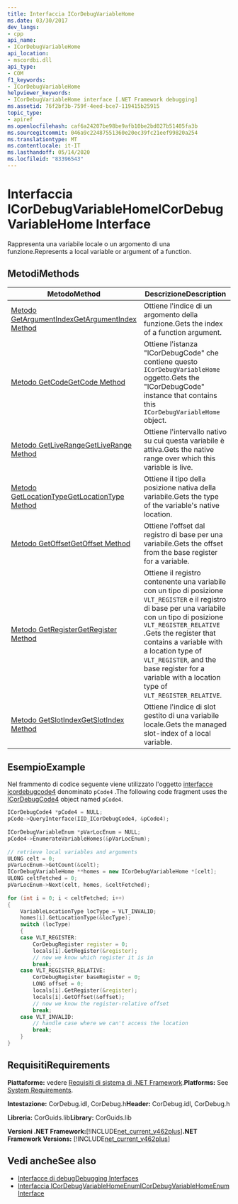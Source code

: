 ```yaml
---
title: Interfaccia ICorDebugVariableHome
ms.date: 03/30/2017
dev_langs:
- cpp
api_name:
- ICorDebugVariableHome
api_location:
- mscordbi.dll
api_type:
- COM
f1_keywords:
- ICorDebugVariableHome
helpviewer_keywords:
- ICorDebugVariableHome interface [.NET Framework debugging]
ms.assetid: 76f2bf3b-759f-4eed-bce7-119415b25915
topic_type:
- apiref
ms.openlocfilehash: caf6a24207be98be9afb10be2bd027b51405fa3b
ms.sourcegitcommit: 046a9c22487551360e20ec39fc21eef99820a254
ms.translationtype: MT
ms.contentlocale: it-IT
ms.lasthandoff: 05/14/2020
ms.locfileid: "83396543"
---
```

# <a name="icordebugvariablehome-interface"></a><span data-ttu-id="dfe59-102">Interfaccia ICorDebugVariableHome</span><span class="sxs-lookup"><span data-stu-id="dfe59-102">ICorDebugVariableHome Interface</span></span>
<span data-ttu-id="dfe59-103">Rappresenta una variabile locale o un argomento di una funzione.</span><span class="sxs-lookup"><span data-stu-id="dfe59-103">Represents a local variable or argument of a function.</span></span>  
  
## <a name="methods"></a><span data-ttu-id="dfe59-104">Metodi</span><span class="sxs-lookup"><span data-stu-id="dfe59-104">Methods</span></span>  
  
|<span data-ttu-id="dfe59-105">Metodo</span><span class="sxs-lookup"><span data-stu-id="dfe59-105">Method</span></span>|<span data-ttu-id="dfe59-106">Descrizione</span><span class="sxs-lookup"><span data-stu-id="dfe59-106">Description</span></span>|  
|------------|-----------------|  
|[<span data-ttu-id="dfe59-107">Metodo GetArgumentIndex</span><span class="sxs-lookup"><span data-stu-id="dfe59-107">GetArgumentIndex Method</span></span>](icordebugvariablehome-getargumentindex-method.md)|<span data-ttu-id="dfe59-108">Ottiene l'indice di un argomento della funzione.</span><span class="sxs-lookup"><span data-stu-id="dfe59-108">Gets the index of a function argument.</span></span>|  
|[<span data-ttu-id="dfe59-109">Metodo GetCode</span><span class="sxs-lookup"><span data-stu-id="dfe59-109">GetCode Method</span></span>](icordebugvariablehome-getcode-method.md)|<span data-ttu-id="dfe59-110">Ottiene l'istanza "ICorDebugCode" che contiene questo `ICorDebugVariableHome` oggetto.</span><span class="sxs-lookup"><span data-stu-id="dfe59-110">Gets the "ICorDebugCode" instance that contains this `ICorDebugVariableHome` object.</span></span>|  
|[<span data-ttu-id="dfe59-111">Metodo GetLiveRange</span><span class="sxs-lookup"><span data-stu-id="dfe59-111">GetLiveRange Method</span></span>](icordebugvariablehome-getliverange-method.md)|<span data-ttu-id="dfe59-112">Ottiene l'intervallo nativo su cui questa variabile è attiva.</span><span class="sxs-lookup"><span data-stu-id="dfe59-112">Gets the native range over which this variable is live.</span></span>|  
|[<span data-ttu-id="dfe59-113">Metodo GetLocationType</span><span class="sxs-lookup"><span data-stu-id="dfe59-113">GetLocationType Method</span></span>](icordebugvariablehome-getlocationtype-method.md)|<span data-ttu-id="dfe59-114">Ottiene il tipo della posizione nativa della variabile.</span><span class="sxs-lookup"><span data-stu-id="dfe59-114">Gets the type of the variable's native location.</span></span>|  
|[<span data-ttu-id="dfe59-115">Metodo GetOffset</span><span class="sxs-lookup"><span data-stu-id="dfe59-115">GetOffset Method</span></span>](icordebugvariablehome-getoffset-method.md)|<span data-ttu-id="dfe59-116">Ottiene l'offset dal registro di base per una variabile.</span><span class="sxs-lookup"><span data-stu-id="dfe59-116">Gets the offset from the base register for a variable.</span></span>|  
|[<span data-ttu-id="dfe59-117">Metodo GetRegister</span><span class="sxs-lookup"><span data-stu-id="dfe59-117">GetRegister Method</span></span>](icordebugvariablehome-getregister-method.md)|<span data-ttu-id="dfe59-118">Ottiene il registro contenente una variabile con un tipo di posizione `VLT_REGISTER` e il registro di base per una variabile con un tipo di posizione `VLT_REGISTER_RELATIVE` .</span><span class="sxs-lookup"><span data-stu-id="dfe59-118">Gets the register that contains a variable with a location type of `VLT_REGISTER`, and the base register for a variable with a location type of `VLT_REGISTER_RELATIVE`.</span></span>|  
|[<span data-ttu-id="dfe59-119">Metodo GetSlotIndex</span><span class="sxs-lookup"><span data-stu-id="dfe59-119">GetSlotIndex Method</span></span>](icordebugvariablehome-getslotindex-method.md)|<span data-ttu-id="dfe59-120">Ottiene l'indice di slot gestito di una variabile locale.</span><span class="sxs-lookup"><span data-stu-id="dfe59-120">Gets the managed slot-index of a local variable.</span></span>|  
  
## <a name="example"></a><span data-ttu-id="dfe59-121">Esempio</span><span class="sxs-lookup"><span data-stu-id="dfe59-121">Example</span></span>  
 <span data-ttu-id="dfe59-122">Nel frammento di codice seguente viene utilizzato l'oggetto [interfacce icordebugcode4](icordebugcode4-interface.md) denominato `pCode4` .</span><span class="sxs-lookup"><span data-stu-id="dfe59-122">The following code fragment uses the [ICorDebugCode4](icordebugcode4-interface.md) object named `pCode4`.</span></span>  
  
```cpp  
ICorDebugCode4 *pCode4 = NULL;  
pCode->QueryInterface(IID_ICorDebugCode4, &pCode4);  
  
ICorDebugVariableEnum *pVarLocEnum = NULL;  
pCode4->EnumerateVariableHomes(&pVarLocEnum);  
  
// retrieve local variables and arguments  
ULONG celt = 0;  
pVarLocEnum->GetCount(&celt);  
ICorDebugVariableHome **homes = new ICorDebugVariableHome *[celt];  
ULONG celtFetched = 0;  
pVarLocEnum->Next(celt, homes, &celtFetched);  
  
for (int i = 0; i < celtFetched; i++)  
{  
    VariableLocationType locType = VLT_INVALID;  
    homes[i].GetLocationType(&locType);  
    switch (locType)  
    {  
    case VLT_REGISTER:  
        CorDebugRegister register = 0;  
        locals[i].GetRegister(&register);  
        // now we know which register it is in  
        break;  
    case VLT_REGISTER_RELATIVE:  
        CorDebugRegister baseRegister = 0;  
        LONG offset = 0;  
        locals[i].GetRegister(&register);  
        locals[i].GetOffset(&offset);  
        // now we know the register-relative offset  
        break;  
    case VLT_INVALID:  
        // handle case where we can't access the location  
        break;  
    }  
}  
```  
  
## <a name="requirements"></a><span data-ttu-id="dfe59-123">Requisiti</span><span class="sxs-lookup"><span data-stu-id="dfe59-123">Requirements</span></span>  
 <span data-ttu-id="dfe59-124">**Piattaforme:** vedere [Requisiti di sistema di .NET Framework](../../get-started/system-requirements.md).</span><span class="sxs-lookup"><span data-stu-id="dfe59-124">**Platforms:** See [System Requirements](../../get-started/system-requirements.md).</span></span>  
  
 <span data-ttu-id="dfe59-125">**Intestazione:** CorDebug.idl, CorDebug.h</span><span class="sxs-lookup"><span data-stu-id="dfe59-125">**Header:** CorDebug.idl, CorDebug.h</span></span>  
  
 <span data-ttu-id="dfe59-126">**Libreria:** CorGuids.lib</span><span class="sxs-lookup"><span data-stu-id="dfe59-126">**Library:** CorGuids.lib</span></span>  
  
 <span data-ttu-id="dfe59-127">**Versioni .NET Framework:**[!INCLUDE[net_current_v462plus](../../../../includes/net-current-v462plus-md.md)]</span><span class="sxs-lookup"><span data-stu-id="dfe59-127">**.NET Framework Versions:** [!INCLUDE[net_current_v462plus](../../../../includes/net-current-v462plus-md.md)]</span></span>  
  
## <a name="see-also"></a><span data-ttu-id="dfe59-128">Vedi anche</span><span class="sxs-lookup"><span data-stu-id="dfe59-128">See also</span></span>

- [<span data-ttu-id="dfe59-129">Interfacce di debug</span><span class="sxs-lookup"><span data-stu-id="dfe59-129">Debugging Interfaces</span></span>](debugging-interfaces.md)
- [<span data-ttu-id="dfe59-130">Interfaccia ICorDebugVariableHomeEnum</span><span class="sxs-lookup"><span data-stu-id="dfe59-130">ICorDebugVariableHomeEnum Interface</span></span>](icordebugvariablehomeenum-interface.md)
